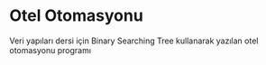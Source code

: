 # Otel Otomasyonu
Veri yapıları dersi için Binary Searching Tree kullanarak yazılan otel otomasyonu programı
